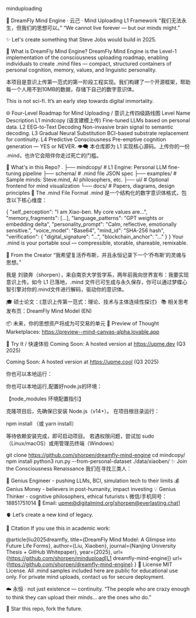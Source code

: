 minduploading

🧠 DreamFly Mind Engine · 云己 · Mind Uploading L1 Framework
“我们无法永生，但我们的思想可以。”
“We cannot live forever — but our minds might.”

✨ Let's create something that Steve Jobs would build in 2025.

🚀 What is DreamFly Mind Engine?
DreamFly Mind Engine is the Level-1 implementation of the consciousness uploading roadmap, enabling individuals to create .mind files — compact, structured containers of personal cognition, memory, values, and linguistic personality.

本项目是意识上传第一范式的第一阶段工程实现。我们构建了一个开源框架，帮助每一个人用不到10MB的数据，存储下自己的数字意识体。

This is not sci-fi. It’s an early step towards digital immortality.

🌐 Four-Level Roadmap for Mind Uploading / 意识上传四级路线图
Level	Name	Description
L1	mindcopy (语言建模上传)	Fine-tuned LLMs based on personal data.
L2	EEG-to-Text Decoding	Non-invasive brain signal to semantic decoding.
L3	Gradual Neural Substitution	BCI-based substrate replacement for continuity.
L4	Predictive Consciousness	Pre-emptive cognition generation — YES or NEVER.
👁️‍🗨️ 本仓库即为 L1 实现核心源码。上传你的一份 .mind，也许它会陪伴你走过死亡的门槛。

📂 What's in this Repo?
.
├── mindcopy/               # L1 Engine: Personal LLM fine-tuning pipeline
├── schema/                 # .mind file JSON spec
├── examples/               # Sample minds: Steve.mind, AI philosophers, etc.
├── ui/                     # Optional frontend for mind visualization
└── docs/                   # Papers, diagrams, design principles
💾 The .mind File Format
.mind 是一个结构化的数字意识体格式，包含以下核心维度：

{
  "self_perception": "I am Xiao-ben. My core values are...",
  "memory_fragments": [...],
  "language_patterns": "GPT weights or embedding delta",
  "personality_prompt": "Calm, reflective, emotionally sensitive.",
  "voice_model": "Base64",
  "mind_id": "SHA-256 hash",
  "verification": {
    "digital_signature": "...",
    "blockchain_anchor": "..."
  }
}
Your .mind is your portable soul — compressible, storable, shareable, remixable.

👤 From the Creator
“我希望复活乔布斯，并且永恒记录下一个‘乔布斯’的灵魂与思想。”

我是 刘骁奔（shorpen），来自南京大学哲学系，两年前我向世界宣布：我要实现意识上传。如今 L1 已落地，.mind 文件已可生成与永久保存，你可以通过梦蝶心智引擎对你的.mind文件进行解码，驱动你的意识体。

🎓 硕士论文：《意识上传第一范式：理论、技术与主体连续性探讨》 📚 相关思考发布页：DreamFly Mind Model (EN)

📦 未来，你的思想资产将成为可交易的单元 🧬 Preview of Thought Marketplaces: https://preview--mind-canvas-alpha.lovable.app

🧪 Try It / 快速体验
Coming Soon: A hosted version at https://upme.dev (Q3 2025)

Coming Soon: A hosted version at https://upme.cool (Q3 2025)

你也可以本地运行：

你也可以本地运行,配置好node.js的环境：

【node_modules 环境配置指引】

克隆项目后，先确保已安装 Node.js（v14+）。 在项目根目录运行：

npm install （或 yarn install）

等待依赖安装完成，即可启动项目。 若遇权限问题，尝试加 sudo（Linux/macOS）或用管理员终端（Windows）

git clone https://github.com/shorpen/dreamfly-mind-engine
cd mindcopy/
npm install
python3 run.py --from-personal-dataset ./data/xiaoben/
✨ Join the Consciousness Renaissance
我们在寻找三类人：

🤖 Genius Engineer - pushing LLMs, BCI, simulation tech to their limits
💰 Genius Money - believers in post-humanity, impact investing
💡 Genius Thinker - cognitive philosophers, ethical futurists
📞 微信/手机同号：18851751014 📮 Email: upme@digitalmind.org[shorpen@everlasting.chat]

🫀 Let’s create a new kind of legacy.

📘 Citation
If you use this in academic work:

@article{liu2025dreamfly,
  title={DreamFly Mind Model: A Glimpse into Future Life Forms},
  author={Liu, Xiaoben},
  journal={Nanjing University Thesis + GitHub Whitepaper},
  year={2025},
  url={https://github.com/shorpen/mindupload[L1 dreamfly-mind-engine]}
  url={https://github.com/shorpen/dreamfly-mind-engine}
}
🧭 License
MIT License. All .mind samples included here are public for educational use only. For private mind uploads, contact us for secure deployment.

☁️ 永恒 · not just existence — continuity.
“The people who are crazy enough to think they can upload their minds… are the ones who do.”

🌌 Star this repo, fork the future.
